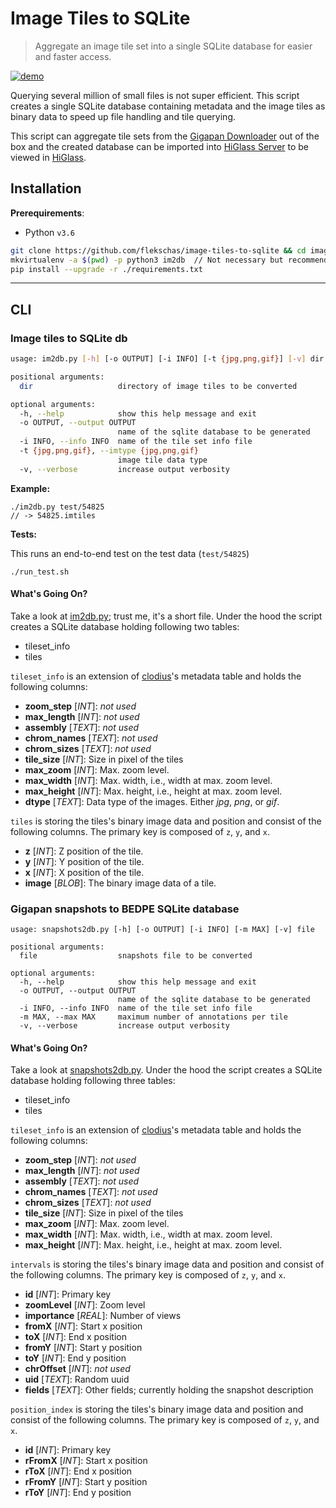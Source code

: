 # Image Tiles to SQLite

> Aggregate an image tile set into a single SQLite database for easier and faster access.

[![demo](https://img.shields.io/badge/higlass-👍-red.svg?colorB=0f5d92)](http://higlass.io)

Querying several million of small files is not super efficient. This script creates a single SQLite database containing metadata and the image tiles as binary data to speed up file handling and tile querying.

This script can aggregate tile sets from the [Gigapan Downloader](https://github.com/flekschas/gigapan-downloader) out of the box and the created database can be imported into [HiGlass Server](https://github.com/hms-dbmi/higlass-server) to be viewed in [HiGlass](https://github.com/hms-dbmi/higlass).

## Installation

**Prerequirements**:

- Python `v3.6`

```bash
git clone https://github.com/flekschas/image-tiles-to-sqlite && cd image-tiles-to-sqlite
mkvirtualenv -a $(pwd) -p python3 im2db  // Not necessary but recommended
pip install --upgrade -r ./requirements.txt
```

---

## CLI

### Image tiles to SQLite db

```bash
usage: im2db.py [-h] [-o OUTPUT] [-i INFO] [-t {jpg,png,gif}] [-v] dir

positional arguments:
  dir                   directory of image tiles to be converted

optional arguments:
  -h, --help            show this help message and exit
  -o OUTPUT, --output OUTPUT
                        name of the sqlite database to be generated
  -i INFO, --info INFO  name of the tile set info file
  -t {jpg,png,gif}, --imtype {jpg,png,gif}
                        image tile data type
  -v, --verbose         increase output verbosity
```

**Example:**

```
./im2db.py test/54825
// -> 54825.imtiles
```

**Tests:**

This runs an end-to-end test on the test data (`test/54825`)

```
./run_test.sh
```

#### What's Going On?

Take a look at [im2db.py](im2db.py); trust me, it's a short file. Under the hood the script creates a SQLite database holding following two tables:

- tileset_info
- tiles

`tileset_info` is an extension of [clodius](https://github.com/hms-dbmi/clodius)'s metadata table and holds the following columns:

- **zoom_step** [_INT_]: _not used_
- **max_length** [_INT_]: _not used_
- **assembly** [_TEXT_]: _not used_
- **chrom_names** [_TEXT_]: _not used_
- **chrom_sizes** [_TEXT_]: _not used_
- **tile_size** [_INT_]: Size in pixel of the tiles
- **max_zoom** [_INT_]: Max. zoom level.
- **max_width** [_INT_]: Max. width, i.e., width at max. zoom level.
- **max_height** [_INT_]: Max. height, i.e., height at max. zoom level.
- **dtype** [_TEXT_]: Data type of the images. Either _jpg_, _png_, or _gif_.

`tiles` is storing the tiles's binary image data and position and consist of the following columns. The primary key is composed of `z`, `y`, and `x`.

- **z** [_INT_]: Z position of the tile.
- **y** [_INT_]: Y position of the tile.
- **x** [_INT_]: X position of the tile.
- **image** [_BLOB_]: The binary image data of a tile.


### Gigapan snapshots to BEDPE SQLite database

```
usage: snapshots2db.py [-h] [-o OUTPUT] [-i INFO] [-m MAX] [-v] file

positional arguments:
  file                  snapshots file to be converted

optional arguments:
  -h, --help            show this help message and exit
  -o OUTPUT, --output OUTPUT
                        name of the sqlite database to be generated
  -i INFO, --info INFO  name of the tile set info file
  -m MAX, --max MAX     maximum number of annotations per tile
  -v, --verbose         increase output verbosity
```

#### What's Going On?

Take a look at [snapshots2db.py](snapshots2db.py). Under the hood the script creates a SQLite database holding following three tables:

- tileset_info
- tiles

`tileset_info` is an extension of [clodius](https://github.com/hms-dbmi/clodius)'s metadata table and holds the following columns:

- **zoom_step** [_INT_]: _not used_
- **max_length** [_INT_]: _not used_
- **assembly** [_TEXT_]: _not used_
- **chrom_names** [_TEXT_]: _not used_
- **chrom_sizes** [_TEXT_]: _not used_
- **tile_size** [_INT_]: Size in pixel of the tiles
- **max_zoom** [_INT_]: Max. zoom level.
- **max_width** [_INT_]: Max. width, i.e., width at max. zoom level.
- **max_height** [_INT_]: Max. height, i.e., height at max. zoom level.

`intervals` is storing the tiles's binary image data and position and consist of the following columns. The primary key is composed of `z`, `y`, and `x`.

- **id** [_INT_]: Primary key
- **zoomLevel** [_INT_]: Zoom level
- **importance** [_REAL_]: Number of views
- **fromX** [_INT_]: Start x position
- **toX** [_INT_]: End x position
- **fromY** [_INT_]: Start y position
- **toY** [_INT_]: End y position
- **chrOffset** [_INT_]: _not used_
- **uid** [_TEXT_]: Random uuid
- **fields** [_TEXT_]: Other fields; currently holding the snapshot description

`position_index` is storing the tiles's binary image data and position and consist of the following columns. The primary key is composed of `z`, `y`, and `x`.

- **id** [_INT_]: Primary key
- **rFromX** [_INT_]: Start x position
- **rToX** [_INT_]: End x position
- **rFromY** [_INT_]: Start y position
- **rToY** [_INT_]: End y position
